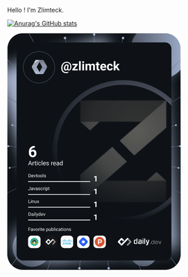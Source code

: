 Hello ! I'm Zlimteck.

[![Anurag's GitHub stats](https://github-readme-stats.vercel.app/api?username=zlimteck)](https://github.com/anuraghazra/github-readme-stats)

<a href="https://app.daily.dev/DailyDevTips"><img src="https://github.com/zlimteck/zlimteck/blob/main/devcard.svg" width="400" alt="Zlimteck Dev Card"/></a>
